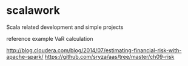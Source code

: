 # scalawork
Scala related development and simple projects

reference example VaR calculation

http://blog.cloudera.com/blog/2014/07/estimating-financial-risk-with-apache-spark/
https://github.com/sryza/aas/tree/master/ch09-risk
